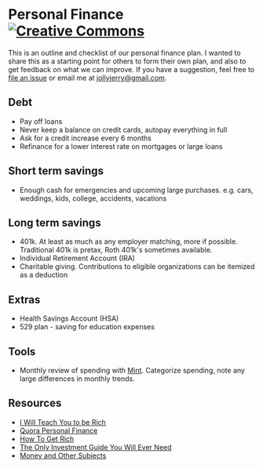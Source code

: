 # Personal Finance [![Creative Commons](http://i.creativecommons.org/l/by/4.0/88x31.png)](http://creativecommons.org/licenses/by/4.0/deed.en_US)

This is an outline and checklist of our personal finance plan. I wanted to share
this as a starting point for others to form their own plan, and also to get
feedback on what we can improve. If you have a suggestion, feel free to [file an
issue](https://github.com/jch/personal-finance/issues) or email me at
jollyjerry@gmail.com.

## Debt

* Pay off loans
* Never keep a balance on credit cards, autopay everything in full
* Ask for a credit increase every 6 months
* Refinance for a lower interest rate on mortgages or large loans

## Short term savings

* Enough cash for emergencies and upcoming large purchases. e.g. cars, weddings,
  kids, college, accidents, vacations

## Long term savings

* 401k. At least as much as any employer matching, more if possible.
  Traditional 401k is pretax, Roth 401k's sometimes available.
* Individual Retirement Account (IRA)
* Charitable giving. Contributions to eligible organizations can be itemized as
  a deduction

## Extras

* Health Savings Account (HSA)
* 529 plan - saving for education expenses

## Tools

* Monthly review of spending with [Mint](https://www.mint.com). Categorize
  spending, note any large differences in monthly trends.

## Resources

* [I Will Teach You to be Rich](http://www.amazon.com/gp/product/0761147489/ref=as_li_qf_sp_asin_tl?ie=UTF8&camp=1789&creative=9325&creativeASIN=0761147489&linkCode=as2&tag=what0d-20)
* [Quora Personal Finance](http://www.quora.com/Personal-Finance)
* [How To Get Rich](http://www.amazon.com/How-Get-Rich-Greatest-Entrepreneurs/dp/1591842719)
* [The Only Investment Guide You Will Ever Need](http://www.amazon.com/Only-Investment-Guide-Youll-Ever/dp/0547447256/ref=sr_1_1?s=books&ie=UTF8&qid=1387568480&sr=1-1&keywords=only+investment+guide)
* [Money and Other Subjects](http://www.andrewtobias.com/column)
